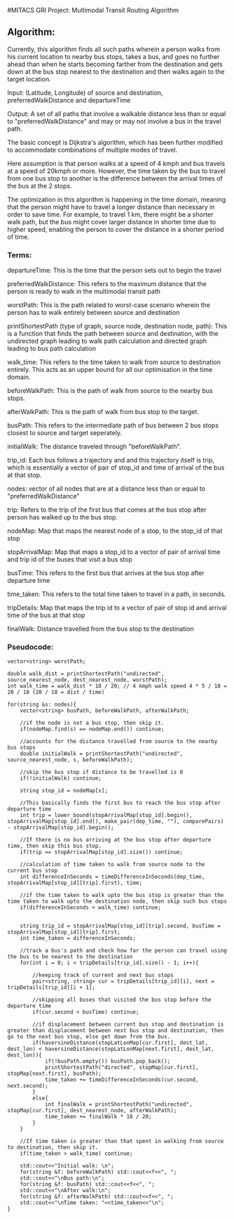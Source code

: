 #MITACS GRI Project: Multimodal Transit Routing Algorithm

## Algorithm:

Currently, this algorithm finds all such paths wherein a person walks from his current location to nearby bus stops, takes a bus, and goes no further ahead than when he starts becoming farther from the destination and gets down at the bus stop nearest to the destination and then walks again to the target location.

Input: (Latitude, Longitude) of source and destination, preferredWalkDistance and departureTime

Output: A set of all paths that involve a walkable distance less than or equal to "preferredWalkDistance" and may or may not involve a bus in the travel path.

The basic concept is Dijkstra's algorithm, which has been further modified to accommodate combinations of multiple modes of travel.

Here assumption is that person walks at a speed of 4 kmph and bus travels at a speed of 20kmph or more. However, the time taken by the bus to travel from one bus stop to another is the difference between the arrival times of the bus at the 2 stops.

The optimization in this algorithm is happening in the time domain, meaning that the person might have to travel a longer distance than necessary in order to save time. For example, to travel 1 km, there might be a shorter walk path, but the bus might cover larger distance in shorter time due to higher speed, enabling the person to cover the distance in a shorter period of time.

### Terms: 

departureTime: This is the time that the person sets out to begin the travel

preferredWalkDistance: This refers to the maximum distance that the person is ready to walk in the multimodal transit path

worstPath: This is the path related to worst-case scenario wherein the person has to walk entirely between source and destination

printShortestPath (type of graph, source node, destination node, path): This is a function that finds the path between source and destination, with the undirected graph leading to walk path calculation and directed graph leading to bus path calculation

walk_time: This refers to the time taken to walk from source to destination entirely. This acts as an upper bound for all our optimisation in the time domain.

beforeWalkPath: This is the path of walk from source to the nearby bus stops.

afterWalkPath: This is the path of walk from bus stop to the target.

busPath: This refers to the intermediate path of bus between 2 bus stops closest to source and target seperately.

initialWalk: The distance traveled through "beforeWalkPath".

trip_id: Each bus follows a trajectory and and this trajectory itself is trip, which is essentially a vector of pair of stop_id and time of arrival of the bus at that stop.

nodes: vector of all nodes that are at a distance less than or equal to "preferredWalkDistance"

trip: Refers to the trip of the first bus that comes at the bus stop after person has walked up to the bus stop.

nodeMap: Map that maps the nearest node of a stop, to the stop_id of that stop

stopArrivalMap: Map that maps a stop_id to a vector of pair of arrival time and trip id of the buses that visit a bus stop

busTime: This refers to the first bus that arrives at the bus stop after departure time

time_taken: This refers to the total time taken to travel in a path, in seconds.

tripDetails: Map that maps the trip id to a vector of pair of stop id and arrival time of the bus at that stop

finalWalk: Distance travelled from the bus stop to the destination

### Pseudocode:

    vector<string> worstPath;

    double walk_dist = printShortestPath("undirected", source_nearest_node, dest_nearest_node, worstPath);
    int walk_time = walk_dist * 18 / 20; // 4 kmph walk speed 4 * 5 / 18 = 20 / 18 (20 / 18 = dist / time)

    for(string &s: nodes){
        vector<string> busPath, beforeWalkPath, afterWalkPath;

        //if the node is not a bus stop, then skip it.
        if(nodeMap.find(s) == nodeMap.end()) continue;

        //accounts for the distance travelled from source to the nearby bus stops
        double initialWalk = printShortestPath("undirected", source_nearest_node, s, beforeWalkPath);

        //skip the bus stop if distance to be travelled is 0
        if(!initialWalk) continue;
        
        string stop_id = nodeMap[s];

        //This basically finds the first bus to reach the bus stop after departure time
        int trip = lower_bound(stopArrivalMap[stop_id].begin(), stopArrivalMap[stop_id].end(), make_pair(dep_time, ""), comparePairs) - stopArrivalMap[stop_id].begin();

        //If there is no bus arriving at the bus stop after departure time, then skip this bus stop.
        if(trip == stopArrivalMap[stop_id].size()) continue;

        //calculation of time taken to walk from source node to the current bus stop
        int differenceInSeconds = timeDifferenceInSeconds(dep_time, stopArrivalMap[stop_id][trip].first), time;

        //if the time taken to walk upto the bus stop is greater than the time taken to walk upto the destination node, then skip such bus stops
        if(differenceInSeconds > walk_time) continue;

        
        string trip_id = stopArrivalMap[stop_id][trip].second, busTime = stopArrivalMap[stop_id][trip].first;
        int time_taken = differenceInSeconds;

        //track a bus's path and check how far the person can travel using the bus to be nearest to the destination
        for(int i = 0; i < tripDetails[trip_id].size() - 1; i++){

            //keeping track of current and next bus stops
            pair<string, string> cur = tripDetails[trip_id][i], next = tripDetails[trip_id][i + 1];

            //skipping all buses that visited the bus stop before the departure time
            if(cur.second < busTime) continue;

            //if displacement between current bus stop and destination is greater than displacement between next bus stop and destination, then go to the next bus stop, else get down from the bus.
            if(haversineDistance(stopLatLonMap[cur.first], dest_lat, dest_lon) < haversineDistance(stopLatLonMap[next.first], dest_lat, dest_lon)){
                if(!busPath.empty()) busPath.pop_back();
                printShortestPath("directed", stopMap[cur.first], stopMap[next.first], busPath);
                time_taken += timeDifferenceInSeconds(cur.second, next.second);
            }
            else{
                int finalWalk = printShortestPath("undirected", stopMap[cur.first], dest_nearest_node, afterWalkPath);
                time_taken += finalWalk * 18 / 20;
            }
        }

        //If time taken is greater than that spent in walking from source to destination, then skip it.
        if(time_taken > walk_time) continue;

        std::cout<<"Initial walk: \n";
        for(string &f: beforeWalkPath) std::cout<<f<<", ";
        std::cout<<"\nBus path:\n";
        for(string &f: busPath) std::cout<<f<<", ";
        std::cout<<"\nAfter walk:\n";
        for(string &f: afterWalkPath) std::cout<<f<<", ";
        std::cout<<"\nTime taken: "<<time_taken<<"\n";
    }
